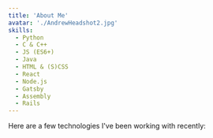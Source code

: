 ```yaml
---
title: 'About Me'
avatar: './AndrewHeadshot2.jpg'
skills:
  - Python
  - C & C++
  - JS (ES6+)
  - Java
  - HTML & (S)CSS
  - React
  - Node.js
  - Gatsby
  - Assembly
  - Rails
---
```


Here are a few technologies I've been working with recently:
